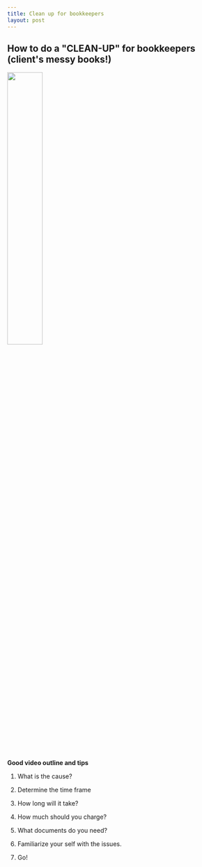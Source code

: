 ```yaml
---
title: Clean up for bookkeepers
layout: post
---
```


## How to do a "CLEAN-UP" for bookkeepers (client's messy books!)

[](https://www.youtube.com/watch?v=moRR3fc61XE)

<img src="/assets/misc/cleanup.png" width="40%"/>

**Good video outline and tips**


1. What is the cause?

2. Determine the time frame

3. How long will it take?

4. How much should you charge?

5. What documents do you need?

6. Familiarize your self with the issues.

7. Go!
